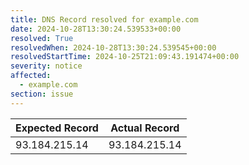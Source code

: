 ```yaml
---
title: DNS Record resolved for example.com
date: 2024-10-28T13:30:24.539533+00:00
resolved: True
resolvedWhen: 2024-10-28T13:30:24.539545+00:00
resolvedStartTime: 2024-10-25T21:09:43.191474+00:00
severity: notice
affected:
  - example.com
section: issue
---
```


| Expected Record  | Actual Record  |
|------------------|----------------|
| 93.184.215.14 | 93.184.215.14 |
